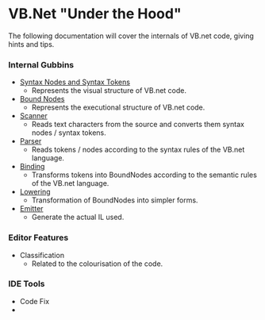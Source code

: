 # VB.Net "Under the Hood"

  The following documentation will cover the internals of VB.net code, giving hints and tips.

### Internal Gubbins
  * [Syntax Nodes and Syntax Tokens](syntax-nodes-and-tokens.md)
    * Represents the visual structure of VB.net code.
  * [Bound Nodes](bound-nodes.md)
    * Represents the executional structure of VB.net code.
  * [Scanner](scanner.md)
    * Reads text characters from the source and converts them syntax nodes / syntax tokens.  
  * [Parser](parser.md)
    * Reads tokens / nodes according to the syntax rules of the VB.net language.
  * [Binding](binding.md)
    * Transforms tokens into BoundNodes according to the semantic rules of the VB.net language.
  * [Lowering](lowering.md)
    * Transformation of BoundNodes into simpler forms.
  * [Emitter](emitter.md)
    * Generate the actual IL used.  

### Editor Features
  
  * Classification
    * Related to the colourisation of the code.

### IDE Tools
  
 * Code Fix
 * 